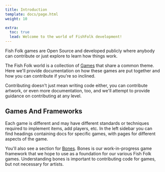 ```yaml
---
title: Introduction
template: docs/page.html
weight: 10

extra:
  toc: true
  lead: Welcome to the world of FishFolk development!
---
```


Fish Folk games are Open Source and developed publicly where anybody can contribute or just explore to learn how things work.

The Fish Folk world is a collection of [Games](@/games/_index.md) that share a common theme. Here we'll provide documentation on how these games are put together and how you can contribute if you're so inclined.

Contributing doesn't just mean writing code either, you can contribute artwork, or even more documentation, too, and we'll attempt to provide guidance on contributing at any level.

## Games And Frameworks

Each game is different and may have different standards or techniques required to implement items, add players, etc. In the left sidebar you can find headings containing docs for specific games, with pages for different aspects of the game.

You'll also see a section for [Bones](@/development/bones/introduction.md). Bones is our work-in-progress game framework that we hope to use as a foundation for our various Fish Folk games. Understanding bones is important to contributing code for games, but not necessary for artists.
